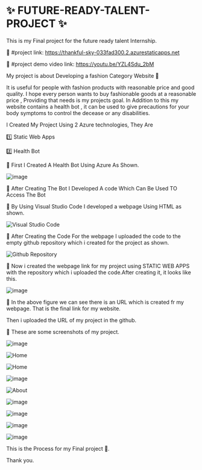# ✨ FUTURE-READY-TALENT-PROJECT ✨

This is my Final project for the future ready talent Internship.
         
📌 #project link: https://thankful-sky-033fad300.2.azurestaticapps.net

📌 #project demo video link:  https://youtu.be/YZL4Sdu_2bM
      
My project is about Developing a fashion Category Website 💭

It is useful for people with fashion products with reasonable price and good quality.
I hope every person wants to buy fashionable goods at a reasonable price , Providing that needs is my projects goal.
In Addition to this my website contains a health bot , it can be used to give precautions for your body symptoms to control the decease or any disabilities.


I Created My Project Using 2 Azure technologies, They Are 

1️⃣ Static Web Apps

2️⃣ Health Bot 

📌 First I Created A Health Bot Using Azure As Shown.


![image](https://user-images.githubusercontent.com/91585224/210144052-eab68cb1-36a1-4157-b9ef-060dbf381bea.png)

📌 After Creating The Bot I Developed A code Which Can Be Used TO Access The Bot


📌 By Using Visual Studio Code I developed a webpage Using HTML as shown.


![Visual Studio Code](https://user-images.githubusercontent.com/91585224/196944883-ee5b2bdb-c593-43d5-8c8b-665ec7c41657.png)



📌 After Creating the Code For the webpage I uploaded the code to the empty github repository which i created for the project as shown.


![Github Repository](https://user-images.githubusercontent.com/91585224/196945882-838e7790-80dc-469d-a809-2819be78a4cf.png)


📌 Now i created the webpage link for my project using STATIC WEB APPS with the repository which i uploaded the code.After creating it, it looks like this.

![image](https://user-images.githubusercontent.com/91585224/210145324-9c81eb25-4dd3-45c1-806d-97582c433832.png)


🔎 In the above figure we can see there is an URL which is created fr my webpage. That is the final link for my website.

Then i uploaded the URL of my project in the github.




📌 These are some screenshots of my project.



![image](https://user-images.githubusercontent.com/91585224/210148266-5701158d-0f13-4052-99ef-bd02205d2cf5.png)



![Home](https://user-images.githubusercontent.com/91585224/196949026-8f379c1b-5ab0-4b88-8032-1fe1c51b6481.png)



![Home](https://user-images.githubusercontent.com/91585224/196949047-55e76364-8926-4746-a0cb-7c0801683814.png)



![image](https://user-images.githubusercontent.com/91585224/210148537-ed61e552-c937-43b5-8684-475dec91eaaf.png)



![About](https://user-images.githubusercontent.com/91585224/196949067-06019034-68ad-4e81-86bd-d0df8a165233.png)



![image](https://user-images.githubusercontent.com/91585224/210148572-dc0ce54e-2959-486c-a3af-79bb3452bd84.png)



![image](https://user-images.githubusercontent.com/91585224/210148589-a5e77d8f-1fa1-4771-886a-0c2d57224ef5.png)



![image](https://user-images.githubusercontent.com/91585224/210148606-f9a5dc9c-f2ba-424d-9502-31c2d4d0f00a.png)



![image](https://user-images.githubusercontent.com/91585224/210148617-11b9e197-d2bc-453f-8a8f-b18506114018.png)



This is the Process for my Final project 💭.


Thank you.
